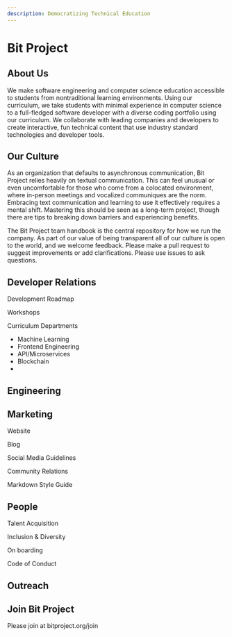 ```yaml
---
description: Democratizing Technical Education
---
```


# Bit Project

## About Us

We make software engineering and computer science education accessible to students from nontraditional learning environments. Using our curriculum, we take students with minimal experience in computer science to a full-fledged software developer with a diverse coding portfolio using our curriculum. We collaborate with leading companies and developers to create interactive, fun technical content that use industry standard technologies and developer tools.

## Our Culture

As an organization that defaults to asynchronous communication, Bit Project relies heavily on textual communication. This can feel unusual or even uncomfortable for those who come from a colocated environment, where in-person meetings and vocalized communiques are the norm. Embracing text communication and learning to use it effectively requires a mental shift. Mastering this should be seen as a long-term project, though there are tips to breaking down barriers and experiencing benefits.

The Bit Project team handbook is the central repository for how we run the company. As part of our value of being transparent all of our culture is open to the world, and we welcome feedback. Please make a pull request to suggest improvements or add clarifications. Please use issues to ask questions. 

## Developer Relations

Development Roadmap

Workshops

Curriculum Departments

* Machine Learning
* Frontend Engineering
* API/Microservices 
* Blockchain
* 
## Engineering



## Marketing

Website

Blog

Social Media Guidelines

Community Relations

Markdown Style Guide

## People

Talent Acquisition

Inclusion & Diversity

On boarding

Code of Conduct

## Outreach

## Join Bit Project

Please join at bitproject.org/join

